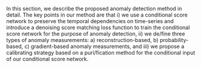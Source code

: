 In this section, we describe the proposed anomaly detection method in detail. The key points in our method are that i) we use a conditional score network to preserve the temporal dependencies on time-series and introduce a denoising score matching loss function to train the conditional score network for the purpose of anomaly detection, ii) we de/fine three types of anomaly measurements: a) reconstruction-based, b) probability-based, c) gradient-based anomaly measurements, and iii) we propose a calibrating strategy based on a puri/fication method for the conditional input of our conditional score network.